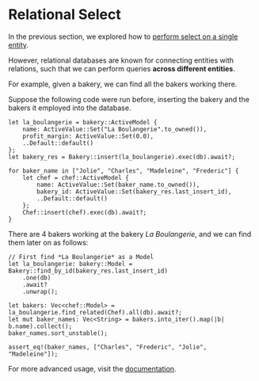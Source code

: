 # Relational Select

In the previous section, we explored how to [perform select on a single entity](ch01-05-basic-crud-operations.md#find-single-entity).

However, relational databases are known for connecting entities with relations, such that we can perform queries **across different entities**.

For example, given a bakery, we can find all the bakers working there.

Suppose the following code were run before, inserting the bakery and the bakers it employed into the database.

```rust, no_run
let la_boulangerie = bakery::ActiveModel {
    name: ActiveValue::Set("La Boulangerie".to_owned()),
    profit_margin: ActiveValue::Set(0.0),
    ..Default::default()
};
let bakery_res = Bakery::insert(la_boulangerie).exec(db).await?;

for baker_name in ["Jolie", "Charles", "Madeleine", "Frederic"] {
    let chef = chef::ActiveModel {
        name: ActiveValue::Set(baker_name.to_owned()),
        bakery_id: ActiveValue::Set(bakery_res.last_insert_id),
        ..Default::default()
    };
    Chef::insert(chef).exec(db).await?;
}
```

There are 4 bakers working at the bakery _La Boulangerie_, and we can find them later on as follows:

```rust, no_run
// First find *La Boulangerie* as a Model
let la_boulangerie: bakery::Model = Bakery::find_by_id(bakery_res.last_insert_id)
    .one(db)
    .await?
    .unwrap();

let bakers: Vec<chef::Model> = la_boulangerie.find_related(Chef).all(db).await?;
let mut baker_names: Vec<String> = bakers.into_iter().map(|b| b.name).collect();
baker_names.sort_unstable();

assert_eq!(baker_names, ["Charles", "Frederic", "Jolie", "Madeleine"]);
```

For more advanced usage, visit the [documentation](https://www.sea-ql.org/SeaORM/docs/basic-crud/select/#find-related-models).
